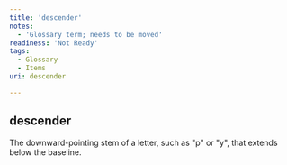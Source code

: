 ```yaml
---
title: 'descender'
notes:
  - 'Glossary term; needs to be moved'
readiness: 'Not Ready'
tags:
  - Glossary
  - Items
uri: descender

---
```

## descender

The downward-pointing stem of a letter, such as "p" or "y", that extends below the baseline.

